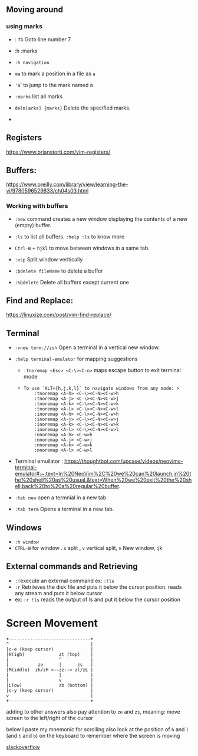 ## Moving around

### using marks

- : `7G` Goto line number 7

- :h :marks
- `:h navigation`
-  `ma` to mark a position in a file as `a`
- `'a`'  to jump to the mark named a 
- `:marks` list all marks
- `delm[arks] {marks}` Delete the specified marks.
- 

## Registers

 https://www.brianstorti.com/vim-registers/

## Buffers:

 https://www.oreilly.com/library/view/learning-the-vi/9780596529833/ch04s03.html

### Working with buffers

- `:new` command creates a new window displaying the contents of a new (empty) buffer.

- `:ls` to list all buffers. `:help :ls` to know more

- `Ctrl-W` + `hjkl` to  move between windows in a same tab.

- `:vsp` Split window veritically

- `:bdelete fileName` to delete a buffer

- `:%bdelete` Delete all buffers except current one

  

## Find and Replace:

 https://linuxize.com/post/vim-find-replace/



## Terminal

- `:vnew term://zsh` Open a terminal in a vertical new window.

- `:help terminal-emulator` for mapping suggestions

  - `:tnoremap <Esc> <C-\><C-n>`  maps escape button to exit terminal mode

  - ```
    To use `ALT+{h,j,k,l}` to navigate windows from any mode: >
        :tnoremap <A-h> <C-\><C-N><C-w>h
        :tnoremap <A-j> <C-\><C-N><C-w>j
        :tnoremap <A-k> <C-\><C-N><C-w>k
        :tnoremap <A-l> <C-\><C-N><C-w>l
        :inoremap <A-h> <C-\><C-N><C-w>h
        :inoremap <A-j> <C-\><C-N><C-w>j
        :inoremap <A-k> <C-\><C-N><C-w>k
        :inoremap <A-l> <C-\><C-N><C-w>l
        :nnoremap <A-h> <C-w>h
        :nnoremap <A-j> <C-w>j
        :nnoremap <A-k> <C-w>k
        :nnoremap <A-l> <C-w>l
    
    ```

- Terminal emuilator : https://thoughtbot.com/upcase/videos/neovims-terminal-emulator#:~:text=In%20NeoVim%2C%20we%20can%20launch,in%20the%20shell%20as%20usual.&text=When%20we%20exit%20the%20shell,back%20to%20a%20regular%20buffer.

- `:tab new` open a termnial in a new tab

- `:tab term` Opens a terminal in a new tab.



## Windows

- `:h window` 
- `CTRL-W` for window . `s` split , `v` vertical split, `n` New window, :jk





## External commands and Retrieving

- `:!`execute an external command ex: `:!ls`
- `:r` Retriieves the disk file and puts it below the cursor position. reads any stream and puts it below cursor
- ex: `:r !ls` reads the output of ls and put it below the cursor position



# Screen Movement

```
+-------------------------------+
^                               |
|c-e (keep cursor)              |
|H(igh)             zt (top)    |
|                   ^           |
|           ze      |      zs   |
|M(iddle)  zh/zH <--zz--> zl/zL |
|                   |           |
|                   v           |
|L(ow)              zb (bottom) |
|c-y (keep cursor)              |
v                               |
+-------------------------------+
```

adding to other answers also pay attention to `ze` and `zs`, meaning: move screen to the left/right of the cursor

below I paste my mnemonic for scrolling also look at the position of `h` and `l` (and `t` and `b`) on the keyboard to remember where the screen is moving 

[slackoverflow](https://stackoverflow.com/questions/5989739/horizontal-navigation-in-long-lines#:~:text=You%20just%20press%20z%20once,you%20press%20any%20other%20key.)



